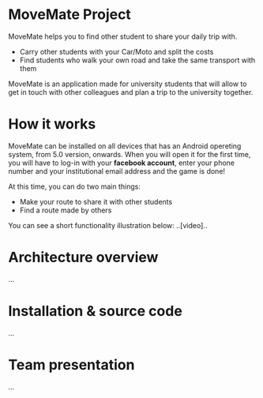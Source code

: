 # MoveMate Project

MoveMate helps you to find other student to share your daily trip with.
* Carry other students with your Car/Moto and split the costs
* Find students who walk your own road and take the same transport with them

MoveMate is an application made for university students that will allow to get in touch with other colleagues and plan a trip to the university together.

# How it works

MoveMate can be installed on all devices that has an Android opereting system, from 5.0 version, onwards.
When you will open it for the first time, you will have to log-in with your **facebook account**, enter your phone number and your institutional email address and the game is done!

At this time, you can do two main things:
* Make your route to share it with other students
* Find a route made by others

You can see a short functionality illustration below:
..[video]..

# Architecture overview
...

# Installation & source code
...

# Team presentation
...

